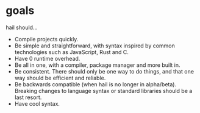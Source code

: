 # goals
hail should...

- Compile projects quickly.
- Be simple and straightforward, with syntax inspired by common technologies such as JavaScript, Rust and C.
- Have 0 runtime overhead.
- Be all in one, with a compiler, package manager and more built in.
- Be consistent.  There should only be one way to do things, and that one way should be efficient and reliable.
- Be backwards compatible (when hail is no longer in alpha/beta).  Breaking changes to language syntax or standard libraries should be a last resort.
- Have cool syntax.